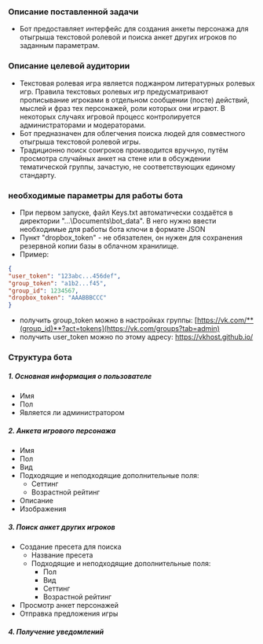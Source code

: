 ### Описание поставленной задачи
+ Бот предоставляет интерфейс для создания анкеты персонажа для отыгрыша текстовой ролевой и поиска анкет других игроков по заданным параметрам. 

### Описание целевой аудитории
+ Текстовая ролевая игра является поджанром литературных ролевых игр. Правила текстовых ролевых игр предусматривают прописывание игроками в отдельном сообщении (посте) действий, мыслей и фраз тех персонажей, роли которых они играют. В некоторых случаях игровой процесс контролируется администраторами и модераторами.
+ Бот предназначен для облегчения поиска людей для совместного отыгрыша текстовой ролевой игры. 
+ Традиционно поиск соигроков производится вручную, путём просмотра случайных анкет на стене или в обсуждении тематической группы, зачастую, не соответствующих единому стандарту.


### необходимые параметры для работы бота
+ При первом запуске, файл Keys.txt автоматически создаётся в директории "...\Documents\bot_data". В него нужно ввести необходимые для работы бота ключи в формате JSON
+ Пункт "dropbox_token" - не обязателен, он нужен для сохранения резервной копии базы в облачном хранилище. 
+ Пример:

```JSON
{
"user_token": "123abc...456def",
"group_token": "a1b2...f45",
"group_id": 1234567,
"dropbox_token": "AAABBBCCC"
}
```

+ получить group_token можно в настройках группы: [https://vk.com/**(group_id)**?act=tokens](https://vk.com/groups?tab=admin) 
+ получить user_token можно по этому адресу: https://vkhost.github.io/

### Структура бота
##### 1. Основная информация о пользователе
+ Имя
+ Пол
+ Является ли администратором 
##### 2. Анкета игрового персонажа
+ Имя
+ Пол
+ Вид
+ Подходящие и неподходящие дополнительные поля:
    + Сеттинг
    + Возрастной рейтинг
+ Описание
+ Изображения
##### 3. Поиск анкет других игроков
+ Создание пресета для поиска
    + Название пресета
    + Подходящие и неподходящие дополнительные поля:
        + Пол
        + Вид
        + Сеттинг
        + Возрастной рейтинг
+ Просмотр анкет персонажей
+ Отправка предложения игры
##### 4. Получение уведомлений